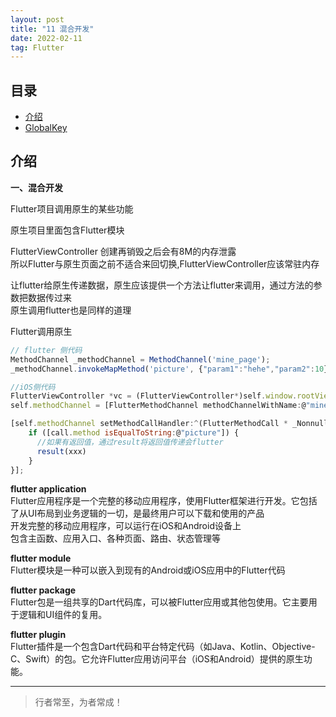 ```yaml
---
layout: post
title: "11 混合开发"
date: 2022-02-11
tag: Flutter
---
```



## 目录
- [介绍](#content1) 
- [GlobalKey](#content2) 



<!-- ************************************************ -->
## <a id="content1">介绍</a>

**一、混合开发** 

Flutter项目调用原生的某些功能

原生项目里面包含Flutter模块

FlutterViewController 创建再销毁之后会有8M的内存泄露    
所以Flutter与原生页面之前不适合来回切换,FlutterViewController应该常驻内存     


让flutter给原生传递数据，原生应该提供一个方法让flutter来调用，通过方法的参数把数据传过来    
原生调用flutter也是同样的道理     

Flutter调用原生   
```js
// flutter 侧代码
MethodChannel _methodChannel = MethodChannel('mine_page');
_methodChannel.invokeMapMethod('picture', {"param1":"hehe","param2":10});

//iOS侧代码
FlutterViewController *vc = (FlutterViewController*)self.window.rootViewController;
self.methodChannel = [FlutterMethodChannel methodChannelWithName:@"mine_page" binaryMessenger:vc];

[self.methodChannel setMethodCallHandler:^(FlutterMethodCall * _Nonnull call, FlutterResult  _Nonnull result) {
    if ([call.method isEqualToString:@"picture"]) {
      //如果有返回值，通过result将返回值传递会flutter
      result(xxx)
    }
}];
```

**flutter application**      
Flutter应用程序是一个完整的移动应用程序，使用Flutter框架进行开发。它包括了从UI布局到业务逻辑的一切，是最终用户可以下载和使用的产品   
开发完整的移动应用程序，可以运行在iOS和Android设备上   
包含主函数、应用入口、各种页面、路由、状态管理等   

**flutter module**    
Flutter模块是一种可以嵌入到现有的Android或iOS应用中的Flutter代码

**flutter package**     
Flutter包是一组共享的Dart代码库，可以被Flutter应用或其他包使用。它主要用于逻辑和UI组件的复用。      

**flutter plugin**       
Flutter插件是一个包含Dart代码和平台特定代码（如Java、Kotlin、Objective-C、Swift）的包。它允许Flutter应用访问平台（iOS和Android）提供的原生功能。  





----------
>  行者常至，为者常成！


